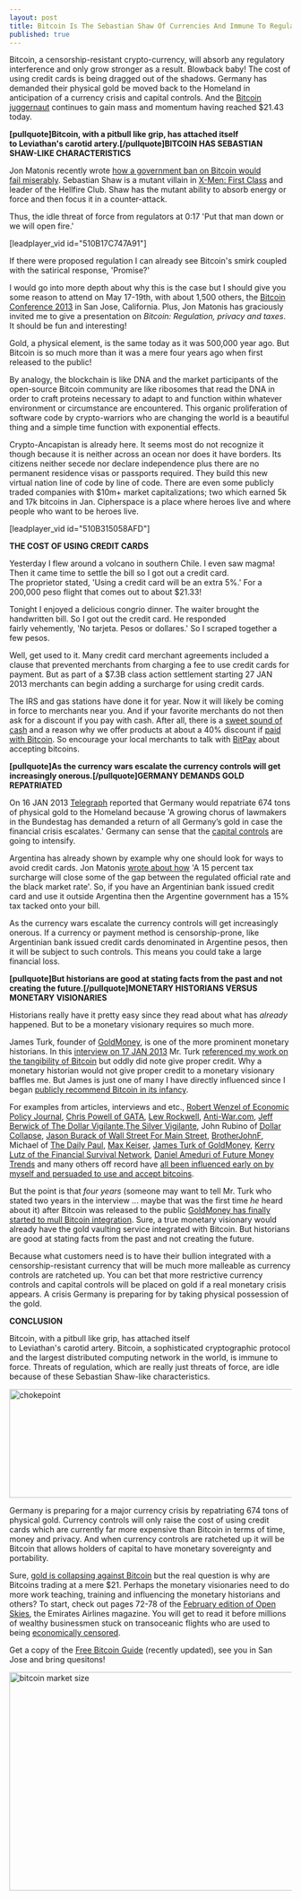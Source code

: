 ```yaml
---
layout: post
title: Bitcoin Is The Sebastian Shaw Of Currencies And Immune To Regulation
published: true
---
```

<p>Bitcoin, a censorship-resistant crypto-currency, will absorb any regulatory interference and only grow stronger as a result. Blowback baby! The cost of using credit cards is being dragged out of the shadows. Germany has demanded their physical gold be moved back to the Homeland in anticipation of a currency crisis and capital controls. And the <a title="bitcoin juggernaut" href="http://www.runtogold.com/2013/01/bitcoin-is-the-sebastian-shaw-of-currencies-and-immune-to-regulation" target="_blank">Bitcoin juggernaut</a> continues to gain mass and momentum having reached $21.43 today.<img alt="" src="{{ site.baseurl }}/images/310113.jpg" width="1" height="1" border="0" /></p>
<p><strong>[pullquote]Bitcoin, with a pitbull like grip, has attached itself to Leviathan's carotid artery.[/pullquote]</strong><strong>BITCOIN HAS SEBASTIAN SHAW-LIKE CHARACTERISTICS</strong></p>
<p>Jon Matonis recently wrote <a title="government ban on bitcoin" href="http://www.forbes.com/sites/jonmatonis/2013/01/28/government-ban-on-bitcoin-would-fail-miserably/" target="_blank">how a government ban on Bitcoin would fail miserably</a>. Sebastian Shaw is a mutant villain in <a title="xmen first class" href="http://www.runtogold.com/xmenfirstclass" target="_blank">X-Men: First Class</a> and leader of the Hellfire Club. Shaw has the mutant ability to absorb energy or force and then focus it in a counter-attack.</p>
<p>Thus, the idle threat of force from regulators at 0:17 'Put that man down or we will open fire.'</p>
<p>[leadplayer_vid id="510B17C747A91"]</p>
<p>If there were proposed regulation I can already see Bitcoin's smirk coupled with the satirical response, 'Promise?'</p>
<p>I would go into more depth about why this is the case but I should give you some reason to attend on May 17-19th, with about 1,500 others, the <a title="bitcoin conference 2013" href="http://www.bitcoin2013.com/" target="_blank">Bitcoin Conference 2013</a> in San Jose, California. Plus, Jon Matonis has graciously invited me to give a presentation on <em>Bitcoin: Regulation, privacy and taxes</em>. It should be fun and interesting!</p>
<p>Gold, a physical element, is the same today as it was 500,000 year ago. But Bitcoin is so much more than it was a mere four years ago when first released to the public!</p>
<p>By analogy, the blockchain is like DNA and the market participants of the open-source Bitcoin community are like ribosomes that read the DNA in order to craft proteins necessary to adapt to and function within whatever environment or circumstance are encountered. This organic proliferation of software code by crypto-warriors who are changing the world is a beautiful thing and a simple time function with exponential effects.</p>
<p>Crypto-Ancapistan is already here. It seems most do not recognize it though because it is neither across an ocean nor does it have borders. Its citizens neither secede nor declare independence plus there are no permanent residence visas or passports required. They build this new virtual nation line of code by line of code. There are even some publicly traded companies with $10m+ market capitalizations; two which earned 5k and 17k bitcoins in Jan. Cipherspace is a place where heroes live and where people who want to be heroes live.</p>
<p>[leadplayer_vid id="510B315058AFD"]</p>
<p><strong>THE COST OF USING CREDIT CARDS</strong></p>
<p>Yesterday I flew around a volcano in southern Chile. I even saw magma! Then it came time to settle the bill so I got out a credit card. The proprietor stated, 'Using a credit card will be an extra 5%.' For a 200,000 peso flight that comes out to about $21.33!</p>
<p>Tonight I enjoyed a delicious congrio dinner. The waiter brought the handwritten bill. So I got out the credit card. He responded fairly vehemently, 'No tarjeta. Pesos or dollares.' So I scraped together a few pesos.</p>
<p>Well, get used to it. Many credit card merchant agreements included a clause that prevented merchants from charging a fee to use credit cards for payment. But as part of a $7.3B class action settlement starting 27 JAN 2013 merchants can begin adding a surcharge for using credit cards.</p>
<p>The IRS and gas stations have done it for year. Now it will likely be coming in force to merchants near you. And if your favorite merchants do not then ask for a discount if you pay with cash. After all, there is a <a title="sweet sound of cash" href="http://www.howtovanish.com/2009/10/the-sweet-sound-of-cash/" target="_blank">sweet sound of cash</a> and a reason why we offer products at about a 40% discount if <a title="bitcoin shop" href="http://www.runtogold.com/bitcoinproductspage" target="_blank">paid with Bitcoin</a>. So encourage your local merchants to talk with <a title="bitpay" href="http://www.runtogold.com/bitpay" target="_blank">BitPay</a> about accepting bitcoins.</p>
<p><strong>[pullquote]As the currency wars escalate the currency controls will get increasingly onerous.[/pullquote]GERMANY DEMANDS GOLD REPATRIATED</strong></p>
<p>On 16 JAN 2013 <a title="telegraph" href="http://www.telegraph.co.uk/finance/personalfinance/investing/gold/9804444/Bundesbank-to-pull-gold-from-New-York-and-Paris-in-watershed-moment.html" target="_blank">Telegraph</a> reported that Germany would repatriate 674 tons of physical gold to the Homeland because 'A growing chorus of lawmakers in the Bundestag has demanded a return of all Germany’s gold in case the financial crisis escalates.' Germany can sense that the <a title="capital controls" href="http://www.runtogold.com/2009/06/current-dollar-currency-controls/" target="_blank">capital controls</a> are going to intensify.</p>
<p>Argentina has already shown by example why one should look for ways to avoid credit cards. Jon Matonis <a title="wrote about how" href="http://www.forbes.com/sites/jonmatonis/2012/09/04/argentina-begins-tracking-all-credit-cards/" target="_blank">wrote about how</a> 'A 15 percent tax surcharge will close some of the gap between the regulated official rate and the black market rate'. So, if you have an Argentinian bank issued credit card and use it outside Argentina then the Argentine government has a 15% tax tacked onto your bill.</p>
<p>As the currency wars escalate the currency controls will get increasingly onerous. If a currency or payment method is censorship-prone, like Argentinian bank issued credit cards denominated in Argentine pesos, then it will be subject to such controls. This means you could take a large financial loss.</p>
<p><strong>[pullquote]But historians are good at stating facts from the past and not creating the future.[/pullquote]MONETARY HISTORIANS VERSUS MONETARY VISIONARIES</strong></p>
<p>Historians really have it pretty easy since they read about what has <em>already</em> happened. But to be a monetary visionary requires so much more.</p>
<p>James Turk, founder of <a title="goldmoney" href="http://www.runtogold.com/goldmoney" target="_blank">GoldMoney</a>, is one of the more prominent monetary historians. In this <a title="interview" href="http://youtu.be/jPazVjb0OpQ?t=24m53s" target="_blank">interview on 17 JAN 2013</a> Mr. Turk <a title="bitcoin tangibility" href="http://www.runtogold.com/2012/11/why-bitcoin-is-tangible-digging-into-the-guts-of-bitcoin/" target="_blank">referenced my work on the tangibility of Bitcoin</a> but oddly did note give proper credit. Why a monetary historian would not give proper credit to a monetary visionary baffles me. But James is just one of many I have directly influenced since I began <a title="best financial privacy bitcoin" href="http://www.howtovanish.com/2011/01/the-best-financial-privacy-is-here-probably/" target="_blank">publicly recommend Bitcoin in its infancy</a>.</p>
<p>For examples from articles, interviews and etc., <a title="robert wenzel economic policy journal bitcoins" href="http://www.economicpolicyjournal.com/2012/10/this-week-on-robert-wenzel-show.html" target="_blank">Robert Wenzel of Economic Policy Journal</a>, <a title="gata accepts bitcoins" href="http://www.gata.org/node/12105" target="_blank">Chris Powell of GATA</a>, <a title="lewrockwell bitcoins" href="https://www.lewrockwell.com/donate/" target="_blank">Lew Rockwell</a>, <a title="anti-war" href="http://antiwar.com/blog/2012/11/27/an-alternative-way-to-help-antiwar-com/" target="_blank">Anti-War.com</a>, <a title="jeff berwick bitcoins" href="http://anarchast.com/front/2012/11/5/anarchast-ep-46-the-crypto-revolution-featuring-trace-mayer.html" target="_blank">Jeff Berwick of The Dollar Vigilante</a>,<a title="silver vigilante" href="http://silvervigilante.com/sv-interviews-trace-mayer/" target="_blank">The Silver Vigilante</a>, John Rubino of <a title="dollar collapse" href="http://www.dollarcollapse.com/" target="_blank">Dollar Collapse</a>, <a title="jason burack wall street for main street" href="http://podcast.runtogold.com/2012/12/rtg-94-2012-11-02/" target="_blank">Jason Burack of Wall Street For Main Street</a>, <a title="brotherjohnf bitcoin trace mayer" href="http://www.brotherjohnf.com/archives/89358" target="_blank">BrotherJohnF</a>, Michael of <a title="daily paul bitcoin" href="http://www.dailypaul.com/264392/why-bitcoin-acceptance-should-be-a-litmus-test-of-liberty-proponents" target="_blank">The Daily Paul</a>, <a title="max keiser" href="http://maxkeiser.com/2012/09/16/understanding-bitcoin-security-trace-mayer-interviewed-visionvictory/" target="_blank">Max Keiser</a>, <a title="james turk bitcoin" href="http://www.youtube.com/watch?v=jPazVjb0OpQ#t=24m50s" target="_blank">James Turk of GoldMoney</a>, <a title="kerry lutz financial survival network bitcoins" href="http://podcast.runtogold.com/2013/01/rtg-95-2013-01-11/" target="_blank">Kerry Lutz of the Financial Survival Network</a>, <a title="future money trends bitcoins" href="http://www.runtogold.com/2012/09/a-pretty-good-bitcoin-interview/" target="_blank">Daniel Ameduri of Future Money Trends</a> and many others off record have <a title="persuade accept bitcoins" href="http://www.howtovanish.com/2012/09/why-bitcoin-acceptance-should-be-a-bellweather-of-liberty-proponents/" target="_blank">all been influenced early on by myself and persuaded to use and accept bitcoins</a>.</p>
<p>But the point is that <em>four years</em> (someone may want to tell Mr. Turk who stated two years in the interview ... maybe that was the first time <em>he</em> heard about it) after Bitcoin was released to the public <a title="goldmoney mulls bitcoin integration" href="http://www.runtogold.com/2013/01/goldmoney-mulls-bitcoin-integration-why-your-gold-is-not-safe-there/" target="_blank">GoldMoney has finally started to mull Bitcoin integration</a>. Sure, a true monetary visionary would already have the gold vaulting service integrated with Bitcoin. But historians are good at stating facts from the past and not creating the future.</p>
<p>Because what customers need is to have their bullion integrated with a censorship-resistant currency that will be much more malleable as currency controls are ratcheted up. You can bet that more restrictive currency controls and capital controls will be placed on gold if a real monetary crisis appears. A crisis Germany is preparing for by taking physical possession of the gold.</p>
<p><strong>CONCLUSION</strong></p>
<p>Bitcoin, with a pitbull like grip, has attached itself to Leviathan's carotid artery. Bitcoin, a sophisticated cryptographic protocol and the largest distributed computing network in the world, is immune to force. Threats of regulation, which are really just threats of force, are idle because of these Sebastian Shaw-like characteristics.</p>
<p><img class="aligncenter" alt="chokepoint" src="{{ site.baseurl }}/images/chokepoint.jpg" width="520" height="194" /></p>
<p>Germany is preparing for a major currency crisis by repatriating 674 tons of physical gold. Currency controls will only raise the cost of using credit cards which are currently far more expensive than Bitcoin in terms of time, money and privacy. And when currency controls are ratcheted up it will be Bitcoin that allows holders of capital to have monetary sovereignty and portability.</p>
<p>Sure, <a title="gold collapsing against bitcoin" href="http://www.runtogold.com/2012/12/during-2012-fiat-currencies-and-gold-collapse-against-bitcoin/" target="_blank">gold is collapsing against Bitcoin</a> but the real question is why are Bitcoins trading at a mere $21. Perhaps the monetary visionaries need to do more work teaching, training and influencing the monetary historians and others? To start, check out pages 72-78 of the <a title="open skies" href="http://www.runtogold.com/images/open-skies-feb-2013.pdf" target="_blank">February edition of Open Skies</a>, the Emirates Airlines magazine. You will get to read it before millions of wealthy businessmen stuck on transoceanic flights who are used to being <a title="economic censorship" href="http://www.runtogold.com/2013/01/why-i-helped-gata-accept-bitcoins-economic-censorship-and-free-speech/" target="_blank">economically censored</a>.</p>
<p>Get a copy of the <a title="free bitcoin guide" href="http://www.freebitcoinguide.com" target="_blank">Free Bitcoin Guide</a> (recently updated), see you in San Jose and bring quesitons!</p>
<p><img class="aligncenter" alt="bitcoin market size" src="{{ site.baseurl }}/images/bitcoin-market-size.jpg" width="520" height="390" /></p>
